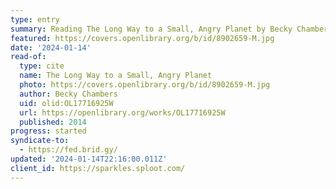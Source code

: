 ```yaml
---
type: entry
summary: Reading The Long Way to a Small, Angry Planet by Becky Chambers
featured: https://covers.openlibrary.org/b/id/8902659-M.jpg
date: '2024-01-14'
read-of:
  type: cite
  name: The Long Way to a Small, Angry Planet
  photo: https://covers.openlibrary.org/b/id/8902659-M.jpg
  author: Becky Chambers
  uid: olid:OL17716925W
  url: https://openlibrary.org/works/OL17716925W
  published: 2014
progress: started
syndicate-to:
  - https://fed.brid.gy/
updated: '2024-01-14T22:16:00.011Z'
client_id: https://sparkles.sploot.com/
---
```

